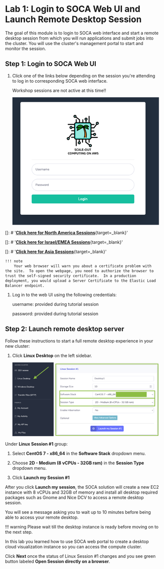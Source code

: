 # Lab 1: Login to SOCA Web UI and Launch Remote Desktop Session

The goal of this module is to login to SOCA web interface and start a remote desktop session from which you will run applications and submit jobs into the cluster. You will use the cluster's management portal to start and monitor the session.

## Step 1: Login to SOCA Web UI

1. Click one of the links below depending on the session you're attending to log in to corresponding SOCA web interface.

    Workshop sessions are not active at this time!!

    ![SOCA Web UI](../imgs/soca-console-login.png)

[]: # '[**Click here for North America Sessions**](https://soca-tko260-viewer-1219550143.us-west-2.elb.amazonaws.com/login){target=_blank}'

[]: # '[**Click here for Israel/EMEA Sessions**](https://soca-261-frankfurt-viewer-601308495.eu-central-1.elb.amazonaws.com/login){target=_blank}'

[]: # '[**Click here for Asia Sessions**](http://soca-workshop-viewer-1241784048.ap-southeast-1.elb.amazonaws.com/login){target=_blank}'
    
    !!! note 
        Your web browser will warn you about a certificate problem with the site.  To open the webpage, you need to authorize the browser to trust the self-signed security certificate.  In a production deployment, you would upload a Server Certificate to the Elastic Load Balancer endpoint.

1. Log in to the web UI using the following credentials:

    username: provided during tutorial session

    password: provided during tutorial session

## Step 2: Launch remote desktop server

Follow these instructions to start a full remote desktop experience in your new cluster:

1. Click **Linux Desktop** on the left sidebar.

    ![Graphical Access](../imgs/access-2.png)

Under **Linux Session #1** group:

1. Select  **CentOS 7 - x86_64** in the **Software Stack** dropdown menu.

1. Choose **2D - Medium (8 vCPUs - 32GB ram)** in the **Session Type** dropdown menu.

1. Click **Launch my Session #1**

After you click **Launch my session**, the SOCA solution will create a new EC2 instance with 8 vCPUs and 32GB of memory and install all desktop required packages such as Gnome and Nice DCV to access a remote desktop session.

You will see a message asking you to wait up to 10 minutes before being able to access your remote desktop.

!!! warning
    Please wait till the desktop instance is ready before moving on to the next step.

In this lab you learned how to use SOCA web portal to create a desktop cloud visualization instance so you can access the compute cluster. 

Click **Next** once the status of Linux Session #1 changes and you see green button labeled **Open Session directly on a browser**.
